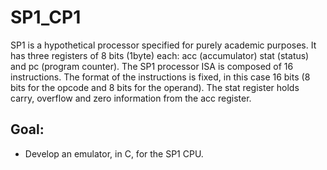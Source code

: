 # SP1_CP1

SP1 is a hypothetical processor specified for purely academic purposes. It has three registers of 8 bits (1byte) each: acc (accumulator) stat (status) and pc (program counter). The SP1 processor ISA is composed of 16 instructions. The format of the instructions is fixed, in this case 16 bits (8 bits for the opcode and 8 bits for the operand). The stat register holds carry, overflow and zero information from the acc register.

## Goal:
* Develop an emulator, in C, for the SP1 CPU.
